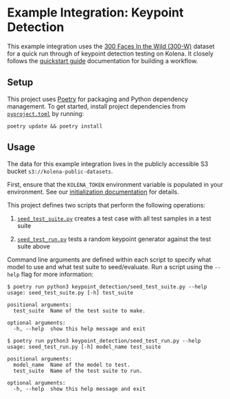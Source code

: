 # Example Integration: Keypoint Detection

This example integration uses the [300 Faces In the Wild (300-W)](https://ibug.doc.ic.ac.uk/resources/300-W/) dataset for a quick run through of keypoint detection testing on Kolena. It closely follows the [quickstart guide](https://docs.kolena.io/building-a-workflow) documentation for building a workflow.

## Setup

This project uses [Poetry](https://python-poetry.org/) for packaging and Python dependency management. To get started,
install project dependencies from [`pyproject.toml`](./pyproject.toml) by running:

```shell
poetry update && poetry install
```

## Usage

The data for this example integration lives in the publicly accessible S3 bucket `s3://kolena-public-datasets`.

First, ensure that the `KOLENA_TOKEN` environment variable is populated in your environment. See our
[initialization documentation](https://docs.kolena.io/installing-kolena/#initialization) for details.

This project defines two scripts that perform the following operations:

1. [`seed_test_suite.py`](keypoint_detection/seed_test_suite.py) creates a test case with all test samples in a test suite

2. [`seed_test_run.py`](keypoint_detection/seed_test_run.py) tests a random keypoint generator against the test suite above

Command line arguments are defined within each script to specify what model to use and what test suite to seed/evaluate.
Run a script using the `--help` flag for more information:

```shell
$ poetry run python3 keypoint_detection/seed_test_suite.py --help
usage: seed_test_suite.py [-h] test_suite

positional arguments:
  test_suite  Name of the test suite to make.

optional arguments:
  -h, --help  show this help message and exit
```

```shell
$ poetry run python3 keypoint_detection/seed_test_run.py --help
usage: seed_test_run.py [-h] model_name test_suite

positional arguments:
  model_name  Name of the model to test.
  test_suite  Name of the test suite to run.

optional arguments:
  -h, --help  show this help message and exit
```
